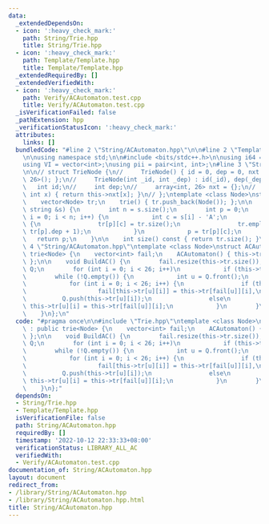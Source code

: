 ```yaml
---
data:
  _extendedDependsOn:
  - icon: ':heavy_check_mark:'
    path: String/Trie.hpp
    title: String/Trie.hpp
  - icon: ':heavy_check_mark:'
    path: Template/Template.hpp
    title: Template/Template.hpp
  _extendedRequiredBy: []
  _extendedVerifiedWith:
  - icon: ':heavy_check_mark:'
    path: Verify/ACAutomaton.test.cpp
    title: Verify/ACAutomaton.test.cpp
  _isVerificationFailed: false
  _pathExtension: hpp
  _verificationStatusIcon: ':heavy_check_mark:'
  attributes:
    links: []
  bundledCode: "#line 2 \"String/ACAutomaton.hpp\"\n\n#line 2 \"Template/Template.hpp\"\
    \n\nusing namespace std;\n\n#include <bits/stdc++.h>\n\nusing i64 = long long;\n\
    using VI = vector<int>;\nusing pii = pair<int, int>;\n#line 3 \"String/Trie.hpp\"\
    \n\n// struct TrieNode {\n//     TrieNode() { id = 0, dep = 0, nxt = array<int,\
    \ 26>(); };\n//     TrieNode(int _id, int _dep) : id(_id), dep(_dep) {}\n//  \
    \   int id;\n//     int dep;\n//     array<int, 26> nxt = {};\n//     int &operator[](const\
    \ int x) { return this->nxt[x]; }\n// };\ntemplate <class Node>\nstruct trie {\n\
    \    vector<Node> tr;\n    trie() { tr.push_back(Node()); };\n\n    int add(const\
    \ string &s) {\n        int n = s.size();\n        int p = 0;\n        for (int\
    \ i = 0; i < n; i++) {\n            int c = s[i] - 'A';\n            if (!tr[p][c])\
    \ {\n                tr[p][c] = tr.size();\n                tr.emplace_back(tr[p][c],\
    \ tr[p].dep + 1);\n            }\n            p = tr[p][c];\n        }\n     \
    \   return p;\n    }\n\n    int size() const { return tr.size(); }\n};\n#line\
    \ 4 \"String/ACAutomaton.hpp\"\ntemplate <class Node>\nstruct ACAutomaton : public\
    \ trie<Node> {\n    vector<int> fail;\n    ACAutomaton() { this->tr.push_back(Node());\
    \ };\n\n    void BuildAC() {\n        fail.resize(this->tr.size());\n        queue<int>\
    \ Q;\n        for (int i = 0; i < 26; i++)\n            if (this->tr[0][i]) Q.push(this->tr[0][i]);\n\
    \        while (!Q.empty()) {\n            int u = Q.front();\n            Q.pop();\n\
    \            for (int i = 0; i < 26; i++) {\n                if (this->tr[u][i])\n\
    \                    fail[this->tr[u][i]] = this->tr[fail[u]][i],\n          \
    \          Q.push(this->tr[u][i]);\n                else\n                   \
    \ this->tr[u][i] = this->tr[fail[u]][i];\n            }\n        }\n        return;\n\
    \    }\n};\n"
  code: "#pragma once\n\n#include \"Trie.hpp\"\ntemplate <class Node>\nstruct ACAutomaton\
    \ : public trie<Node> {\n    vector<int> fail;\n    ACAutomaton() { this->tr.push_back(Node());\
    \ };\n\n    void BuildAC() {\n        fail.resize(this->tr.size());\n        queue<int>\
    \ Q;\n        for (int i = 0; i < 26; i++)\n            if (this->tr[0][i]) Q.push(this->tr[0][i]);\n\
    \        while (!Q.empty()) {\n            int u = Q.front();\n            Q.pop();\n\
    \            for (int i = 0; i < 26; i++) {\n                if (this->tr[u][i])\n\
    \                    fail[this->tr[u][i]] = this->tr[fail[u]][i],\n          \
    \          Q.push(this->tr[u][i]);\n                else\n                   \
    \ this->tr[u][i] = this->tr[fail[u]][i];\n            }\n        }\n        return;\n\
    \    }\n};"
  dependsOn:
  - String/Trie.hpp
  - Template/Template.hpp
  isVerificationFile: false
  path: String/ACAutomaton.hpp
  requiredBy: []
  timestamp: '2022-10-12 22:33:33+08:00'
  verificationStatus: LIBRARY_ALL_AC
  verifiedWith:
  - Verify/ACAutomaton.test.cpp
documentation_of: String/ACAutomaton.hpp
layout: document
redirect_from:
- /library/String/ACAutomaton.hpp
- /library/String/ACAutomaton.hpp.html
title: String/ACAutomaton.hpp
---
```

